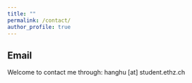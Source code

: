 ```yaml
---
title: ""
permalink: /contact/
author_profile: true
---
```


## Email

Welcome to contact me through:
hanghu [at] student.ethz.ch
